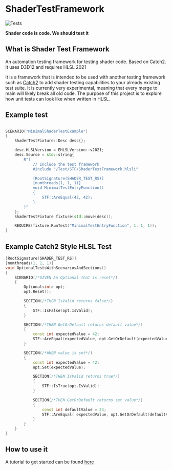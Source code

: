 # ShaderTestFramework

![Tests](https://github.com/KStocky/ShaderTestFramework/actions/workflows/BuildAndRunTests.yml/badge.svg)

**Shader code is code. We should test it**

## What is Shader Test Framework

An automation testing framework for testing shader code. Based on Catch2. It uses D3D12 and requires HLSL 2021

It is a framework that is intended to be used with another testing framework such as [Catch2](https://github.com/catchorg/Catch2/tree/devel) to add shader testing capabilities to your already existing test suite. It is currently very experimental, meaning that every merge to main will likely break all old code. The purpose of this project is to explore how unit tests can look like when written in HLSL.

## Example test

```c++

SCENARIO("MinimalShaderTestExample")
{
    ShaderTestFixture::Desc desc{};

    desc.HLSLVersion = EHLSLVersion::v2021;
    desc.Source = std::string{
        R"(
            // Include the test framework
            #include "/Test/STF/ShaderTestFramework.hlsli"

            [RootSignature(SHADER_TEST_RS)]
            [numthreads(1, 1, 1)]
            void MinimalTestEntryFunction()
            {
                STF::AreEqual(42, 42);
            }
        )"
    };
    ShaderTestFixture fixture(std::move(desc));

    REQUIRE(fixture.RunTest("MinimalTestEntryFunction", 1, 1, 1));
}

```

## Example Catch2 Style HLSL Test

```c++
[RootSignature(SHADER_TEST_RS)]
[numthreads(1, 1, 1)]
void OptionalTestsWithScenariosAndSections()
{
    SCENARIO(/*GIVEN An Optional that is reset*/)
    {
        Optional<int> opt;
        opt.Reset();

        SECTION(/*THEN IsValid returns false*/)
        {
            STF::IsFalse(opt.IsValid);
        }

        SECTION(/*THEN GetOrDefault returns default value*/)
        {
            const int expectedValue = 42;
            STF::AreEqual(expectedValue, opt.GetOrDefault(expectedValue));
        }

        SECTION(/*WHEN value is set*/)
        {
            const int expectedValue = 42;
            opt.Set(expectedValue);

            SECTION(/*THEN IsValid returns true*/)
            {
                STF::IsTrue(opt.IsValid);
            }

            SECTION(/*THEN GetOrDefault returns set value*/)
            {
                const int defaultValue = 24;
                STF::AreEqual( expectedValue, opt.GetOrDefault(defaultValue));
            }
        }
    }
}
```

## How to use it

A tutorial to get started can be found [here](docs/Tutorial.md)

